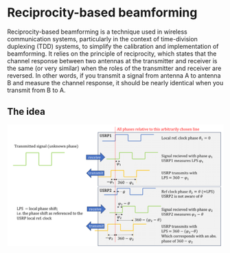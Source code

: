 # Reciprocity-based beamforming

Reciprocity-based beamforming is a technique used in wireless communication systems, particularly in the context of time-division duplexing (TDD) systems, to simplify the calibration and implementation of beamforming. It relies on the principle of reciprocity, which states that the channel response between two antennas at the transmitter and receiver is the same (or very similar) when the roles of the transmitter and receiver are reversed. In other words, if you transmit a signal from antenna A to antenna B and measure the channel response, it should be nearly identical when you transmit from B to A.

## The idea

![rbb](https://github.com/techtile-by-dramco/experiments/blob/main/02_reciprocity_based_beamforming/rbb-end-csp-phase-representation.png)
